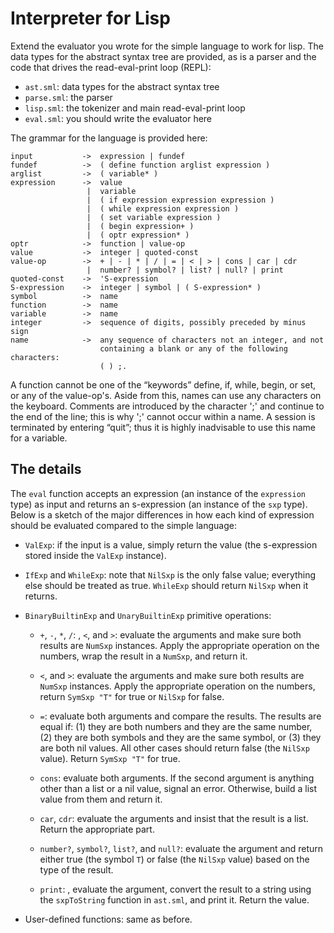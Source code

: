 Interpreter for Lisp
====================

Extend the evaluator you wrote for the simple language to work for
lisp. The data types for the abstract syntax tree are provided, as
is a parser and the code that drives the read-eval-print loop
(REPL):

* `ast.sml`: data types for the abstract syntax tree
* `parse.sml`: the parser
* `lisp.sml`: the tokenizer and main read-eval-print loop
* `eval.sml`: you should write the evaluator here

The grammar for the language is provided here:

```
input           ->  expression | fundef
fundef          ->  ( define function arglist expression )
arglist         ->  ( variable* )
expression      ->  value
                 |  variable
                 |  ( if expression expression expression )
                 |  ( while expression expression )
                 |  ( set variable expression )
                 |  ( begin expression+ )
                 |  ( optr expression* )
optr            ->  function | value-op
value           ->  integer | quoted-const
value-op        ->  + | - | * | / | = | < | > | cons | car | cdr
                 |  number? | symbol? | list? | null? | print
quoted-const    ->  'S-expression
S-expression    ->  integer | symbol | ( S-expression* )
symbol          ->  name
function        ->  name
variable        ->  name
integer         ->  sequence of digits, possibly preceded by minus sign
name            ->  any sequence of characters not an integer, and not
                    containing a blank or any of the following characters:
                    ( ) ;.
```

A function cannot be one of the “keywords” define, if, while, begin,
or set, or any of the value-op's. Aside from this, names can use any
characters on the keyboard. Comments are introduced by the
character ';' and continue to the end of the line; this is why ';'
cannot occur within a name. A session is terminated by entering
“quit”; thus it is highly inadvisable to use this name for a
variable.


The details
-----------

The `eval` function accepts an expression (an instance of the
`expression` type) as input and returns an s-expression (an instance
of the `sxp` type). Below is a sketch of the major differences in
how each kind of expression should be evaluated compared to the
simple language:

*   `ValExp`: if the input is a value, simply return the value (the
    s-expression stored inside the `ValExp` instance).

*   `IfExp` and `WhileExp`: note that `NilSxp` is the only false
    value; everything else should be treated as true. `WhileExp`
    should return `NilSxp` when it returns.

*   `BinaryBuiltinExp` and `UnaryBuiltinExp` primitive operations:

    *   `+`, `-`, `*`, `/`:
        , `<`, and `>`: evaluate the arguments and
        make sure both results are `NumSxp` instances. Apply the
        appropriate operation on the numbers, wrap the result in a
        `NumSxp`, and return it.

    *   `<`, and `>`: evaluate the arguments and make sure both
        results are `NumSxp` instances. Apply the appropriate
        operation on the numbers, return `SymSxp "T"` for true or
        `NilSxp` for false.

    *   `=`: evaluate both arguments and compare the results. The
        results are equal if: (1) they are both numbers and they are
        the same number, (2) they are both symbols and they are the same
        symbol, or (3) they are both nil values. All other cases should
        return false (the `NilSxp` value). Return `SymSxp "T"` for true.

    *   `cons`: evaluate both arguments. If the second argument is
        anything other than a list or a nil value, signal an error.
        Otherwise, build a list value from them and return it.

    *   `car`, `cdr`: evaluate the arguments and insist that the
        result is a list.  Return the appropriate part.

    *   `number?`, `symbol?`, `list?`, and `null?`: evaluate the
        argument and return either true (the symbol `T`) or false
        (the `NilSxp` value) based on the type of the result.

    *   `print`: , evaluate the argument, convert the result to a
        string using the `sxpToString` function in `ast.sml`, and
        print it.  Return the value.

*   User-defined functions: same as before.
